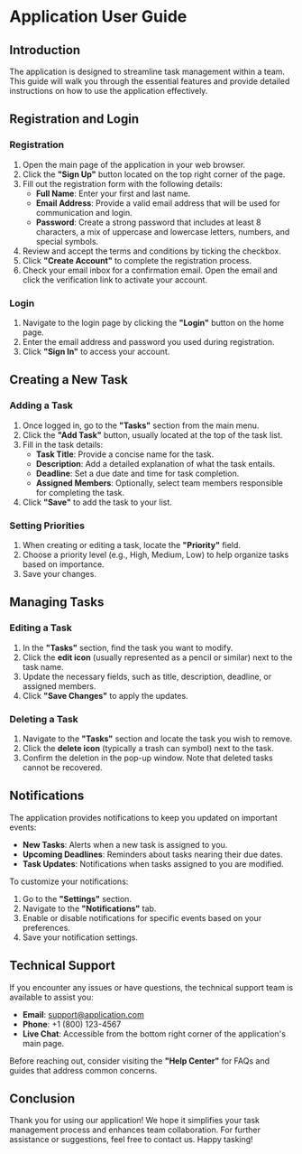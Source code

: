 # Application User Guide

## Introduction
The application is designed to streamline task management within a team. This guide will walk you through the essential features and provide detailed instructions on how to use the application effectively.

## Registration and Login

### Registration
1. Open the main page of the application in your web browser.
2. Click the **"Sign Up"** button located on the top right corner of the page.
3. Fill out the registration form with the following details:
   - **Full Name**: Enter your first and last name.
   - **Email Address**: Provide a valid email address that will be used for communication and login.
   - **Password**: Create a strong password that includes at least 8 characters, a mix of uppercase and lowercase letters, numbers, and special symbols.
4. Review and accept the terms and conditions by ticking the checkbox.
5. Click **"Create Account"** to complete the registration process.
6. Check your email inbox for a confirmation email. Open the email and click the verification link to activate your account.

### Login
1. Navigate to the login page by clicking the **"Login"** button on the home page.
2. Enter the email address and password you used during registration.
3. Click **"Sign In"** to access your account.

## Creating a New Task

### Adding a Task
1. Once logged in, go to the **"Tasks"** section from the main menu.
2. Click the **"Add Task"** button, usually located at the top of the task list.
3. Fill in the task details:
   - **Task Title**: Provide a concise name for the task.
   - **Description**: Add a detailed explanation of what the task entails.
   - **Deadline**: Set a due date and time for task completion.
   - **Assigned Members**: Optionally, select team members responsible for completing the task.
4. Click **"Save"** to add the task to your list.

### Setting Priorities
1. When creating or editing a task, locate the **"Priority"** field.
2. Choose a priority level (e.g., High, Medium, Low) to help organize tasks based on importance.
3. Save your changes.

## Managing Tasks

### Editing a Task
1. In the **"Tasks"** section, find the task you want to modify.
2. Click the **edit icon** (usually represented as a pencil or similar) next to the task name.
3. Update the necessary fields, such as title, description, deadline, or assigned members.
4. Click **"Save Changes"** to apply the updates.

### Deleting a Task
1. Navigate to the **"Tasks"** section and locate the task you wish to remove.
2. Click the **delete icon** (typically a trash can symbol) next to the task.
3. Confirm the deletion in the pop-up window. Note that deleted tasks cannot be recovered.

## Notifications
The application provides notifications to keep you updated on important events:
- **New Tasks**: Alerts when a new task is assigned to you.
- **Upcoming Deadlines**: Reminders about tasks nearing their due dates.
- **Task Updates**: Notifications when tasks assigned to you are modified.

To customize your notifications:
1. Go to the **"Settings"** section.
2. Navigate to the **"Notifications"** tab.
3. Enable or disable notifications for specific events based on your preferences.
4. Save your notification settings.

## Technical Support
If you encounter any issues or have questions, the technical support team is available to assist you:
- **Email**: support@application.com
- **Phone**: +1 (800) 123-4567
- **Live Chat**: Accessible from the bottom right corner of the application's main page.

Before reaching out, consider visiting the **"Help Center"** for FAQs and guides that address common concerns.

## Conclusion
Thank you for using our application! We hope it simplifies your task management process and enhances team collaboration. For further assistance or suggestions, feel free to contact us. Happy tasking!
